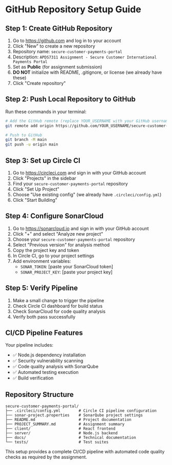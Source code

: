 # GitHub Repository Setup Guide

## Step 1: Create GitHub Repository

1. Go to https://github.com and log in to your account
2. Click "New" to create a new repository
3. Repository name: `secure-customer-payments-portal`
4. Description: `APDS7311 Assignment - Secure Customer International Payments Portal`
5. Set as **Public** (for assignment submission)
6. **DO NOT** initialize with README, .gitignore, or license (we already have these)
7. Click "Create repository"

## Step 2: Push Local Repository to GitHub

Run these commands in your terminal:

```bash
# Add the GitHub remote (replace YOUR_USERNAME with your GitHub username)
git remote add origin https://github.com/YOUR_USERNAME/secure-customer-payments-portal.git

# Push to GitHub
git branch -M main
git push -u origin main
```

## Step 3: Set up Circle CI

1. Go to https://circleci.com and sign in with your GitHub account
2. Click "Projects" in the sidebar
3. Find your `secure-customer-payments-portal` repository
4. Click "Set Up Project"
5. Choose "Use existing config" (we already have `.circleci/config.yml`)
6. Click "Start Building"

## Step 4: Configure SonarCloud

1. Go to https://sonarcloud.io and sign in with your GitHub account
2. Click "+" and select "Analyze new project"
3. Choose your `secure-customer-payments-portal` repository
4. Select "Previous version" for analysis method
5. Copy the project key and token
6. In Circle CI, go to your project settings
7. Add environment variables:
   - `SONAR_TOKEN`: [paste your SonarCloud token]
   - `SONAR_PROJECT_KEY`: [paste your project key]

## Step 5: Verify Pipeline

1. Make a small change to trigger the pipeline
2. Check Circle CI dashboard for build status
3. Check SonarCloud for code quality analysis
4. Verify both pass successfully

## CI/CD Pipeline Features

Your pipeline includes:
- ✅ Node.js dependency installation
- ✅ Security vulnerability scanning
- ✅ Code quality analysis with SonarQube
- ✅ Automated testing execution
- ✅ Build verification

## Repository Structure

```
secure-customer-payments-portal/
├── .circleci/config.yml        # Circle CI pipeline configuration
├── sonar-project.properties    # SonarQube project settings
├── README.md                   # Project documentation
├── PROJECT_SUMMARY.md          # Assignment summary
├── client/                     # React frontend
├── server/                     # Node.js backend
├── docs/                       # Technical documentation
└── tests/                      # Test suites
```

This setup provides a complete CI/CD pipeline with automated code quality checks as required by the assignment.
